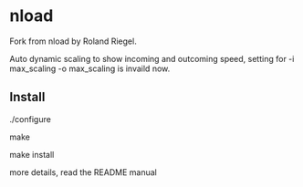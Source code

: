 nload
=====

Fork from nload by Roland Riegel.

Auto dynamic scaling to show incoming and outcoming speed, setting for -i max_scaling -o max_scaling is invaild now.



## Install

./configure

make

make install 

more details, read the README manual
